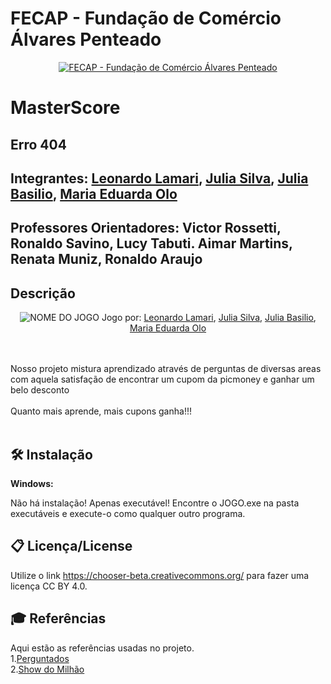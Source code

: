 # FECAP - Fundação de Comércio Álvares Penteado

<p align="center">
<a href= "https://www.fecap.br/"><img src="https://encrypted-tbn0.gstatic.com/images?q=tbn:ANd9GcRhZPrRa89Kma0ZZogxm0pi-tCn_TLKeHGVxywp-LXAFGR3B1DPouAJYHgKZGV0XTEf4AE&usqp=CAU" alt="FECAP - Fundação de Comércio Álvares Penteado" border="0"></a>
</p>

# MasterScore

## Erro 404

## Integrantes: <a href="https://github.com/LeonardoLamar12">Leonardo Lamari</a>, <a href="https://github.com/Juliassilvaa">Julia Silva</a>, <a href="https://github.com/JuliaBasilio16">Julia Basilio</a>, <a href="https://github.com/MariaEduardaOlo">Maria Eduarda Olo</a>

## Professores Orientadores: Victor Rossetti, Ronaldo Savino, Lucy Tabuti. Aimar Martins, Renata Muniz, Ronaldo Araujo
## Descrição

<p align="center">
<img src="https://pix4free.org/assets/library/2021-01-20/originals/game.jpg" alt="NOME DO JOGO" border="0">
  Jogo por: <a href="https://github.com/LeonardoLamar12">Leonardo Lamari</a>, <a href="https://github.com/Juliassilvaa">Julia Silva</a>, <a href="https://github.com/JuliaBasilio16">Julia Basilio</a>, <a href="https://github.com/MariaEduardaOlo">Maria Eduarda Olo</a>
</p>

<br><br>
Nosso projeto mistura aprendizado através de perguntas de diversas areas com aquela satisfação de encontrar um cupom da picmoney e ganhar um belo desconto
<br><br>
Quanto mais aprende, mais cupons ganha!!!
<br><br>

## 🛠 Instalação
<b>Windows:</b>

Não há instalação! Apenas executável!
Encontre o JOGO.exe na pasta executáveis e execute-o como qualquer outro programa.

## 📋 Licença/License
Utilize o link <https://chooser-beta.creativecommons.org/> para fazer uma licença CC BY 4.0.

## 🎓 Referências

Aqui estão as referências usadas no projeto.
<br>
1.<a href="https://about.triviacrack.com">Perguntados</a>
<br>
2.<a href="https://www.showdomilhao.com.br">Show do Milhão</a>
